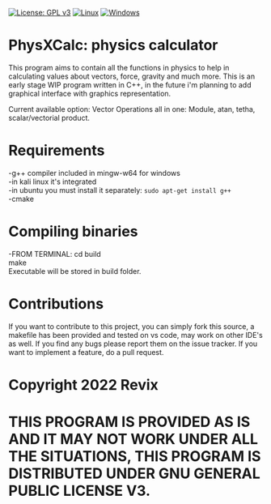 [![License: GPL v3](https://img.shields.io/badge/License-GPLv3-blue.svg)](https://www.gnu.org/licenses/gpl-3.0)
[![Linux](https://svgshare.com/i/Zhy.svg)](https://svgshare.com/i/Zhy.svg)
[![Windows](https://svgshare.com/i/ZhY.svg)](https://svgshare.com/i/ZhY.svg)

# PhysXCalc: physics calculator

This program aims to contain all the functions in physics to help in calculating values about vectors, force, gravity and much more.
This is an early stage WIP program written in C++, in the future i'm planning to add graphical interface with graphics representation.

Current available option: 
Vector Operations all in one: Module, atan, tetha, scalar/vectorial product.

# Requirements
  -g++ compiler included in mingw-w64 for windows <br />
  -in kali linux it's integrated  <br />
  -in ubuntu you must install it separately: ```sudo apt-get install g++``` <br />
  -cmake
  

# Compiling binaries
-FROM TERMINAL:
cd build <br />
make <br />
Executable will be stored in build folder.  <br />


# Contributions

If you want to contribute to this project, you can simply fork this source, a makefile has been provided and tested on vs code, may work 
on other IDE's as well. If you find any bugs please report them on the issue tracker. If you want to implement a feature, do a  pull request.

# Copyright 2022 Revix

# THIS PROGRAM IS PROVIDED AS IS AND IT MAY NOT WORK UNDER ALL THE SITUATIONS, THIS PROGRAM IS DISTRIBUTED UNDER GNU GENERAL PUBLIC LICENSE V3.



